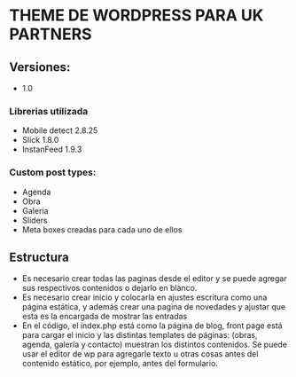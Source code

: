 # THEME DE WORDPRESS PARA UK PARTNERS

## Versiones:
- 1.0

### Librerias utilizada
* Mobile detect 2.8.25
* Slick 1.8.0
* InstanFeed 1.9.3

### Custom post types:
* Agenda
* Obra
* Galeria
* Sliders
* Meta boxes creadas para cada uno de ellos

## Estructura
* Es necesario crear todas las paginas desde el editor y se puede agregar sus respectivos contenidos o dejarlo en blanco.
* Es necesario crear inicio y colocarla en ajustes escritura como una página estática, y además crear una pagina de novedades y ajustar que esta es la encargada de mostrar las entradas
* En el código, el index.php está como la página de blog, front page está para cargar el inicio y las distintas templates de páginas: (obras, agenda, galería y contacto) muestran los distintos contenidos. Se puede usar el editor de wp para agregarle texto u otras cosas antes del contenido estático, por ejemplo, antes del formulario.